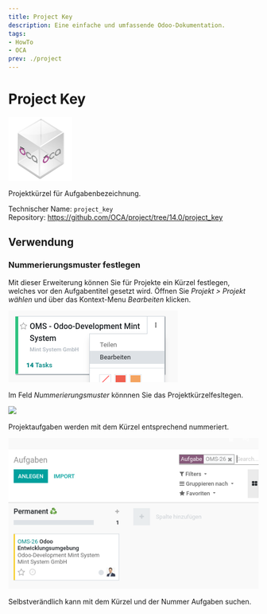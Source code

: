 ```yaml
---
title: Project Key
description: Eine einfache und umfassende Odoo-Dokumentation.
tags:
- HowTo
- OCA
prev: ./project
---
```

# Project Key
![icon_oca_app](attachments/icon_oca_app.png)

Projektkürzel für Aufgabenbezeichnung.

Technischer Name: `project_key`\
Repository: <https://github.com/OCA/project/tree/14.0/project_key>

## Verwendung

### Nummerierungsmuster festlegen

Mit dieser Erweiterung können Sie für Projekte ein Kürzel festlegen, welches vor den Aufgabentitel gesetzt wird. Öffnen Sie *Projekt > Projekt wählen* und über das Kontext-Menu *Bearbeiten* klicken.

![](attachments/Project%20key%20Projekt%20Bearbeiten.png)

Im Feld *Nummerierungsmuster* könnnen Sie das Projektkürzelfesltegen.

![](attachments/Project%20key%20Kürzel.png)

Projektaufgaben werden mit dem Kürzel entsprechend nummeriert.

![](attachments/Project%20key%20Aufgabe.png)

Selbstverändlich kann mit dem Kürzel und der Nummer Aufgaben suchen.